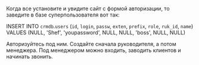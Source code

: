 Когда все установите и увидите сайт с формой авторизации, то заведите в базе суперпользователя вот так:

INSERT INTO `crmdb`.`users` (`id`, `login`, `passw`, `exten`, `prefix`, `role`, `ruk_id`, `name`) VALUES (NULL, 'Shef', 'youpassword', NULL, NULL, 'boss', NULL, NULL)

Авторизуйтесь под ним. Создайте сначала руководителя, а потом менеджера. 
Под менеджером можно входить, заводить клиентов и начинать звонить. 
